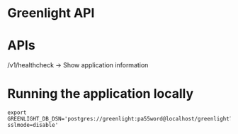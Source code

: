 Greenlight API
===================

APIs
===================
/v1/healthcheck -> Show application information

Running the application locally
===================
```
export GREENLIGHT_DB_DSN='postgres://greenlight:pa55word@localhost/greenlight?sslmode=disable'
```